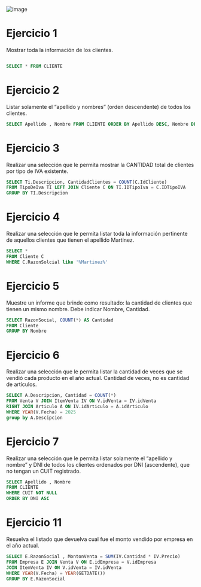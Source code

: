 ![image](https://github.com/user-attachments/assets/2b7b7130-80ab-42c5-ad20-336613ef9574)

# Ejercicio 1
Mostrar toda la información de los clientes.

```sql

SELECT * FROM CLIENTE

```

# Ejercicio 2
Listar solamente el “apellido y nombres” (orden descendente) de todos los clientes.

```sql
SELECT Apellido , Nombre FROM CLIENTE ORDER BY Apellido DESC, Nombre DESC
```

# Ejercicio 3
Realizar una selección que le permita mostrar la CANTIDAD total de clientes por tipo de IVA existente.

```sql
SELECT Ti.Descripcion, CantidadClientes = COUNT(C.IdCliente)
FROM TipoDeIva TI LEFT JOIN Cliente C ON TI.IDTipoIva = C.IDTipoIVA
GROUP BY TI.Descripcion

```

# Ejercicio 4
Realizar una selección que le permita listar toda la información pertinente de aquellos clientes que tienen
el apellido Martinez.

```sql
SELECT *
FROM Cliente C
WHERE C.RazonSolcial like '%Martinez%'

```
# Ejercicio 5
Muestre un informe que brinde como resultado: la cantidad de clientes que tienen un mismo nombre.
Debe indicar Nombre, Cantidad.

```sql
SELECT RazonSocial, COUNT(*) AS Cantidad
FROM Cliente
GROUP BY Nombre

```

# Ejercicio 6
Realizar una selección que le permita listar la cantidad de veces que se vendió cada producto en el año
actual. Cantidad de veces, no es cantidad de artículos.

```sql
SELECT A.Descripcion, Cantidad = COUNT(*)
FROM Venta V JOIN ItemVenta IV ON V.idVenta = IV.idVenta
RIGHT JOIN Articulo A ON IV.idArticulo = A.idArticulo
WHERE YEAR(V.Fecha) = 2025
group by A.Descipcion 
```

# Ejercicio 7
Realizar una selección que le permita listar solamente el “apellido y nombre” y DNI de todos los clientes
ordenados por DNI (ascendente), que no tengan un CUIT registrado.

```sql
SELECT Apellido , Nombre
FROM CLIENTE
WHERE CUIT NOT NULL
ORDER BY DNI ASC
```

# Ejercicio 11
Resuelva el listado que devuelva cual fue el monto vendido por empresa en el año actual.

```sql
SELECT E.RazonSocial , MontonVenta = SUM(IV.Cantidad * IV.Precio)
FROM Empresa E JOIN Venta V ON E.idEmpresa = V.idEmpresa
JOIN ItemVenta IV ON V.idVenta = IV.idVenta
WHERE YEAR(V.Fecha) = YEAR(GETDATE())
GROUP BY E.RazonSocial
```

